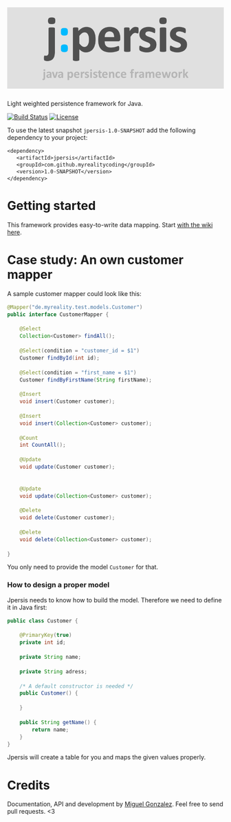 ![jpersis](logo.png)
=======

Light weighted persistence framework for Java.


[![Build Status](https://travis-ci.org/MyRealityCoding/jpersis.svg?branch=master)](https://travis-ci.org/MyRealityCoding/jpersis) [![License](https://img.shields.io/badge/license-Apache%202.0-blue.svg)](https://github.com/MyRealityCoding/jpersis/blob/master/LICENSE)

To use the latest snapshot ```jpersis-1.0-SNAPSHOT``` add the following dependency to your project:
```maven
<dependency>
   <artifactId>jpersis</artifactId>
   <groupId>com.github.myrealitycoding</groupId>
   <version>1.0-SNAPSHOT</version>
</dependency>
```

Getting started
===

This framework provides easy-to-write data mapping. Start [with the wiki here](https://github.com/MyRealityCoding/jpersis/wiki).


Case study: An own customer mapper
===

A sample customer mapper could look like this:

```java
@Mapper("de.myreality.test.models.Customer")
public interface CustomerMapper {
    
    @Select
    Collection<Customer> findAll();

    @Select(condition = "customer_id = $1")
    Customer findById(int id);
    
    @Select(condition = "first_name = $1")
    Customer findByFirstName(String firstName);
    
    @Insert
    void insert(Customer customer);
    
    @Insert
    void insert(Collection<Customer> customer);
    
    @Count
    int CountAll();
    
    @Update
    void update(Customer customer);
    
    
    @Update
    void update(Collection<Customer> customer);
    
    @Delete
    void delete(Customer customer);
       
    @Delete
    void delete(Collection<Customer> customer);
    
}
```

You only need to provide the model ```Customer``` for that.

### How to design a proper model

Jpersis needs to know how to build the model. Therefore we need to define it in Java first:

```java
public class Customer {

	@PrimaryKey(true)
	private int id;

	private String name;

	private String adress;

	/* A default constructor is needed */
	public Customer() { 

	}

	public String getName() {
		return name;
	}
}
```
Jpersis will create a table for you and maps the given values properly.

Credits
===
Documentation, API and development by [Miguel Gonzalez](http://my-reality.de). Feel free to send pull requests. <3
